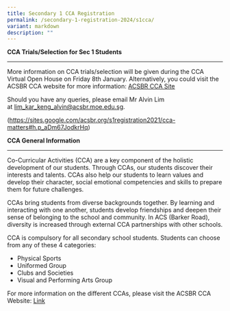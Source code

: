 ```yaml
---
title: Secondary 1 CCA Registration
permalink: /secondary-1-registration-2024/s1cca/
variant: markdown
description: ""
---
```

**CCA Trials/Selection for Sec 1 Students** 

---------------------------------------------------------------------------------------------------------------------

More information on CCA trials/selection will be given during the CCA Virtual Open House on Friday 8th January. Alternatively, you could visit the ACSBR CCA website for more information: [ACSBR CCA Site](https://www.google.com/url?q=https%3A%2F%2Fsites.google.com%2Facsbr.org%2Fcca%2Fhome&sa=D&sntz=1&usg=AOvVaw3xAa9CX91cjeX8OSwrSeMi)

Should you have any queries, please email Mr Alvin Lim at [lim\_kar\_keng\_alvin@acsbr.moe.edu.sg](mailto:lim_kar_keng_alvin@acsbr.moe.edu.sg).

(https://sites.google.com/acsbr.org/s1registration2021/cca-matters#h.p_aDm67JodkrHq)

**CCA General Information**

---------------------------------------------------------------------------------------------------------------------

Co-Curricular Activities (CCA) are a key component of the holistic development of our students. Through CCAs, our students discover their interests and talents. CCAs also help our students to learn values and develop their character, social emotional competencies and skills to prepare them for future challenges.

CCAs bring students from diverse backgrounds together. By learning and interacting with one another, students develop friendships and deepen their sense of belonging to the school and community. In ACS (Barker Road), diversity is increased through external CCA partnerships with other schools.

CCA is compulsory for all secondary school students. Students can choose from any of these 4 categories:

* Physical Sports
* Uniformed Group   
* Clubs and Societies
* Visual and Performing Arts Group

For more information on the different CCAs, please visit the ACSBR CCA Website: [Link](https://www.google.com/url?q=https%3A%2F%2Fsites.google.com%2Facsbr.org%2Fcca%2Fhome&sa=D&sntz=1&usg=AOvVaw3xAa9CX91cjeX8OSwrSeMi)